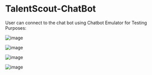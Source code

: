 # TalentScout-ChatBot
User can connect to the chat bot using Chatbot Emulator for Testing Purposes:

![image](../resources/BotFrameworkemulator-01.jpg)

![image](https://github.com/user-attachments/assets/fffd7069-f8d8-4fef-9ed7-49cb026be51f)

![image](https://github.com/user-attachments/assets/ecd13a95-759f-469e-bdee-1547dc059faa)

![image](https://github.com/user-attachments/assets/8df6043b-0981-4216-9a5f-d490779b427d)
